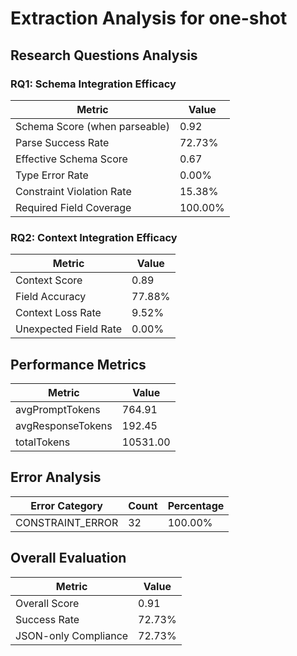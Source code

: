 # Extraction Analysis for one-shot

## Research Questions Analysis

### RQ1: Schema Integration Efficacy

| Metric | Value |
|--------|-------|
| Schema Score (when parseable) | 0.92 |
| Parse Success Rate | 72.73% |
| Effective Schema Score | 0.67 |
| Type Error Rate | 0.00% |
| Constraint Violation Rate | 15.38% |
| Required Field Coverage | 100.00% |

### RQ2: Context Integration Efficacy

| Metric | Value |
|--------|-------|
| Context Score | 0.89 |
| Field Accuracy | 77.88% |
| Context Loss Rate | 9.52% |
| Unexpected Field Rate | 0.00% |

## Performance Metrics

| Metric | Value |
|--------|-------|
| avgPromptTokens | 764.91 |
| avgResponseTokens | 192.45 |
| totalTokens | 10531.00 |

## Error Analysis

| Error Category | Count | Percentage |
|---------------|-------|------------|
| CONSTRAINT_ERROR | 32 | 100.00% |

## Overall Evaluation

| Metric | Value |
|--------|-------|
| Overall Score | 0.91 |
| Success Rate | 72.73% |
| JSON-only Compliance | 72.73% |
